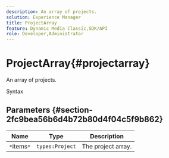 ```yaml
---
description: An array of projects.
solution: Experience Manager
title: ProjectArray
feature: Dynamic Media Classic,SDK/API
role: Developer,Administrator
---
```


# ProjectArray{#projectarray}

An array of projects.

 Syntax 

## Parameters {#section-2fc9bea56b6d4b72b80d4f04c5f9b862}

|  Name  | Type  | Description  |
|---|---|---|
|  `*`items`*`  | `types:Project`  | The project array.  |

